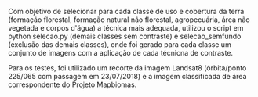 Com objetivo de selecionar para cada classe de uso e cobertura da terra (formação florestal, formação natural não florestal, agropecuária, área não vegetada e corpos d'água) a técnica mais adequada, utilizou o script em python selecao.py (demais classes sem contraste) e selecao_semfundo (exclusão das demais classes), onde foi gerado para cada classe um conjunto de imagens com a aplicação de cada técnicna de contraste.

Para os testes, foi utilizado um recorte da imagem Landsat8 (órbita/ponto 225/065 com passagem em 23/07/2018) e a imagem classificada de área correspondente do Projeto Mapbiomas.

